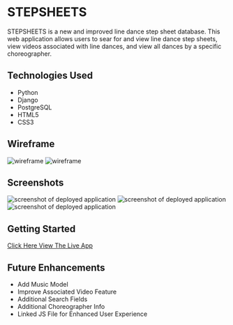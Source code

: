 # STEPSHEETS
STEPSHEETS is a new and improved line dance step sheet database. This web application allows users to sear for and view line dance step sheets, view videos associated with line dances, and view all dances by a specific choreographer.  
  

## Technologies Used
- Python
- Django
- PostgreSQL
- HTML5
- CSS3  
  
## Wireframe
![wireframe](https://bradleymather.com/wp-content/uploads/2022/07/1.png)
![wireframe](https://bradleymather.com/wp-content/uploads/2022/07/2.png)

## Screenshots
![screenshot of deployed application](https://bradleymather.com/wp-content/uploads/2022/07/Screen-Shot-2022-07-14-at-1.00.56-AM.png)
![screenshot of deployed application](https://bradleymather.com/wp-content/uploads/2022/07/Screen-Shot-2022-07-14-at-1.01.19-AM.png)
![screenshot of deployed application](https://bradleymather.com/wp-content/uploads/2022/07/Screen-Shot-2022-07-14-at-1.01.47-AM.png)

## Getting Started
[Click Here View The Live App](https://stepsheets.herokuapp.com/)

## Future Enhancements
- Add Music Model
- Improve Associated Video Feature
- Additional Search Fields
- Additional Choreographer Info
- Linked JS File for Enhanced User Experience